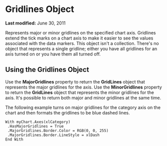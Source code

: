 
# Gridlines Object

 **Last modified:** June 30, 2011

Represents major or minor gridlines on the specified chart axis. Gridlines extend the tick marks on a chart axis to make it easier to see the values associated with the data markers. This object isn't a collection. There's no object that represents a single gridline; either you have all gridlines for an axis turned on or you have them all turned off.

## Using the Gridlines Object

Use the  **MajorGridlines** property to return the **GridLines** object that represents the major gridlines for the axis. Use the **MinorGridlines** property to return the **GridLines** object that represents the minor gridlines for the axis. It's possible to return both major and minor gridlines at the same time.

The following example turns on major gridlines for the category axis on the chart and then formats the gridlines to be blue dashed lines.




```
With myChart.Axes(xlCategory) 
 .HasMajorGridlines = True 
 .MajorGridlines.Border.Color = RGB(0, 0, 255) 
 .MajorGridlines.Border.LineStyle = xlDash 
End With
```

